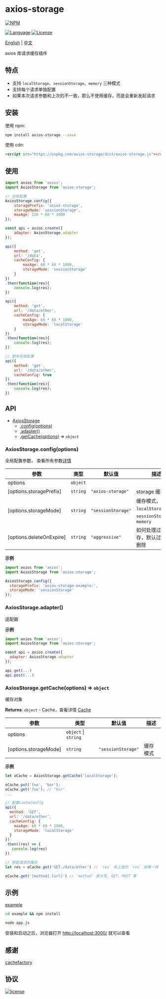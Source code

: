 # axios-storage

[![NPM][img-npm]][url-npm]

[![Language][img-javascript]][url-github]
[![License][img-mit]][url-mit]

[English](./README.md) | [中文](./README-zh.md)

axios 库请求缓存插件

## 特点

- 支持 `localStorage`、`sessionStorage`、`memory` 三种模式
- 支持每个请求单独配置
- 如果本次请求参数和上次的不一致，那么不使用缓存，而是会重新发起请求


## 安装
使用 npm:

```bash
npm install axios-storage --save
```

使用 cdn:

```html
<script src="https://unpkg.com/axios-storage/dist/axios-storage.js"></script>
```


## 使用

```javascript
import axios from 'axios';
import AxiosStorage from 'axios-storage';

// 全局配置
AxiosStorage.config({
    storagePrefix: 'axios-storage',
    storageMode: 'sessionStorage',
    maxAge: 120 * 60 * 1000
});

const api = axios.create({
    adapter: AxiosStorage.adapter
});

api({
    method: 'get',
    url: '/data',
    cacheConfig: {
        maxAge: 60 * 60 * 1000,
        storageMode: 'sessionStorage'
    }
})
.then(function(res){
    console.log(res);
})

api({
    method: 'get',
    url: '/data/other',
    cacheConfig: {
        maxAge: 60 * 60 * 1000,
        storageMode: 'localStorage'
    }
})
.then(function(res){
    console.log(res);
})

// 使用全局配置
api({
    method: 'get',
    url: '/data/other',
    cacheConfig: true
})
.then(function(res){
    console.log(res);
})
```


<a name="AxiosStorage"></a>

## API

* [AxiosStorage](#AxiosStorage)
    * [.config(options)](#AxiosStorage.config)
    * [.adapter()](#AxiosStorage.adapter)
    * [.getCache(options)](#AxiosStorage.getCache) ⇒ <code>object</code>

<a name="AxiosStorage.config"></a>

### AxiosStorage.config(options)
全局配置参数，
查看所有参数[详情](http://www.pseudobry.com/CacheFactory/latest/Cache.html)


| 参数 | 类型 | 默认值 | 描述 |
| --- | --- | --- | --- |
| options | <code>object</code> |  |  |
| [options.storagePrefix] | <code>string</code> | <code>&quot;axios-storage&quot;</code> | storage 缓存前缀 |
| [options.storageMode] | <code>string</code> | <code>&quot;sessionStorage&quot;</code> | 缓存模式，支持 `localStorage`、`sessionStorage`、`memory` |
| [options.deleteOnExpire] | <code>string</code> | <code>&quot;aggressive&quot;</code> | 如何处理过期的缓存，默认过期就会删除 |

**示例**  
```js
import axios from 'axios';
import AxiosStorage from 'axios-storage';

AxiosStorage.config({
  storagePrefix: 'axios-storage-example:',
  storageMode: 'sessionStorage'
});
```
<a name="AxiosStorage.adapter"></a>

### AxiosStorage.adapter()
适配器

**示例**  
```js
import axios from 'axios';
import AxiosStorage from 'axios-storage';

const api = axios.create({
  adapter: AxiosStorage.adapter
});

api.get(...)
api.post(...)
```
<a name="AxiosStorage.getCache"></a>

### AxiosStorage.getCache(options) ⇒ <code>object</code>
缓存对象

**Returns**: <code>object</code> - Cache，查看详情 [Cache](http://www.pseudobry.com/CacheFactory/latest/Cache.html)  

| 参数 | 类型 | 默认值 | 描述 |
| --- | --- | --- | --- |
| options | <code>object</code> \| <code>string</code> |  |  |
| [options.storageMode] | <code>string</code> | <code>&quot;sessionStorage&quot;</code> | 缓存模式 |

**示例**  
```js
let oCache = AxiosStorage.getCache('localStorage');

oCache.put('foo', 'bar');
oCache.get('foo'); // "bar"
...

// 配置cacheConfig
api({
  method: 'GET',
  url: '/data/other',
  cacheConfig: {
    maxAge: 60 * 60 * 1000,
    storageMode: 'localStorage'
  }
})
.then((res) => {
   console.log(res)
})

// 获取请求的缓存
let res = oCache.get('GET./data/other') // `res` 和上面的 `res` 结果一样

oCache.get('[method].[url]') // `method` 是大写, GET、POST 等
```



## 示例
[example](./example)

```bash
cd example && npm install
```
```bash
node app.js
```
安装和启动之后，浏览器打开 [http://localhost:3000/](http://localhost:3000/) 就可以查看


## 感谢

[cachefactory](https://www.npmjs.com/package/cachefactory)


## 协议

[![license][img-mit]][url-mit]


[url-github]: https://github.com/ChanceYu/axios-storage
[url-npm]: https://www.npmjs.com/package/axios-storage
[url-mit]: https://opensource.org/licenses/mit-license.php

[img-npm]: https://nodei.co/npm/axios-storage.png?compact=true
[img-javascript]: https://img.shields.io/badge/language-JavaScript-brightgreen.svg
[img-mit]: https://img.shields.io/badge/license-MIT-blue.svg

